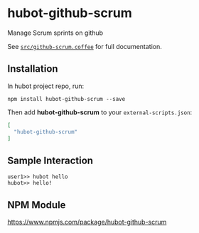 # hubot-github-scrum

Manage Scrum sprints on github

See [`src/github-scrum.coffee`](src/github-scrum.coffee) for full documentation.

## Installation

In hubot project repo, run:

`npm install hubot-github-scrum --save`

Then add **hubot-github-scrum** to your `external-scripts.json`:

```json
[
  "hubot-github-scrum"
]
```

## Sample Interaction

```
user1>> hubot hello
hubot>> hello!
```

## NPM Module

https://www.npmjs.com/package/hubot-github-scrum

